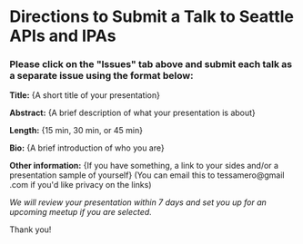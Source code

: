 # Directions to Submit a Talk to Seattle APIs and IPAs

### Please click on the "Issues" tab above and submit each talk as a separate issue using the format below:

**Title:** {A short title of your presentation}

**Abstract:** {A brief description of what your presentation is about}

**Length:** {15 min, 30 min, or 45 min}

**Bio:** {A brief introduction of who you are}

**Other information:** {If you have something, a link to your sides and/or a presentation sample of yourself} (You can email this to tessamero@gmail .com if you'd like privacy on the links)

*We will review your presentation within 7 days and set you up for an upcoming meetup if you are selected.*


Thank you!
